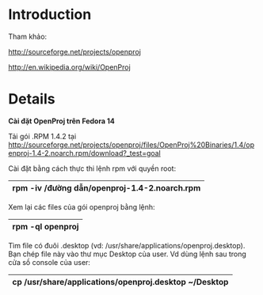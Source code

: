 # Introduction #

Tham khảo:

http://sourceforge.net/projects/openproj

http://en.wikipedia.org/wiki/OpenProj


# Details #

**Cài đặt OpenProj trên Fedora 14**

Tải gói .RPM 1.4.2 tại http://sourceforge.net/projects/openproj/files/OpenProj%20Binaries/1.4/openproj-1.4-2.noarch.rpm/download?_test=goal

Cài đặt bằng cách thực thi lệnh rpm với quyền root:

|rpm -iv /đường dẫn/openproj-1.4-2.noarch.rpm|
|:-------------------------------------------|

Xem lại các files của gói openproj bằng lệnh:

|rpm -ql openproj|
|:---------------|

Tìm file có đuôi .desktop (vd: /usr/share/applications/openproj.desktop).
Bạn chép file này vào thư mục Desktop của user. Vd dùng lệnh sau trong cửa sồ console của user:

|cp /usr/share/applications/openproj.desktop ~/Desktop|
|:----------------------------------------------------|